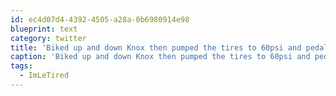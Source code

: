 ```yaml
---
id: ec4d07d4-4392-4505-a28a-0b6980914e98
blueprint: text
category: twitter
title: 'Biked up and down Knox then pumped the tires to 60psi and pedaled 25k home. ..#ImLeTired'
caption: 'Biked up and down Knox then pumped the tires to 60psi and pedaled 25k home. ..<span class="hashtag hashtag_local">#<a href="http://tweettemp.darylchymko.ca/?tag=imletired">ImLeTired</a>'
tags:
  - ImLeTired
---
```

